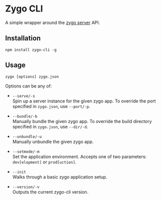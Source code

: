 # Zygo CLI

A simple wrapper around the [zygo server](https://github.com/Bubblyworld/zygo-server) API.

## Installation
`npm install zygo-cli -g`

## Usage
`zygo [options] zygo.json`

Options can be any of:
- `--serve/-s`  
Spin up a server instance for the given zygo app. To override the port specified in `zygo.json`, use `--port/-p`.

- `--bundle/-b`  
Manually bundle the given zygo app. To override the build directory specified in `zygo.json`, use `--dir/-d`.

- `--unbundle/-u`  
Manually unbundle the given zygo app.

- `--setmode/-m`  
Set the application environment. Accepts one of two parameters: `dev[elopment]` or `prod[uction]`.

- `--init`  
Walks through a basic zygo application setup.

- `--version/-v`  
Outputs the current zygo-cli version.
